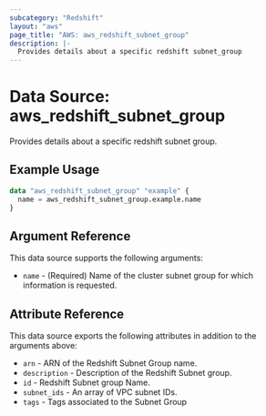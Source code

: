 ```yaml
---
subcategory: "Redshift"
layout: "aws"
page_title: "AWS: aws_redshift_subnet_group"
description: |-
  Provides details about a specific redshift subnet_group
---
```


# Data Source: aws_redshift_subnet_group

Provides details about a specific redshift subnet group.

## Example Usage

```terraform
data "aws_redshift_subnet_group" "example" {
  name = aws_redshift_subnet_group.example.name
}
```

## Argument Reference

This data source supports the following arguments:

* `name` - (Required) Name of the cluster subnet group for which information is requested.

## Attribute Reference

This data source exports the following attributes in addition to the arguments above:

* `arn` - ARN of the Redshift Subnet Group name.
* `description` - Description of the Redshift Subnet group.
* `id` - Redshift Subnet group Name.
* `subnet_ids` - An array of VPC subnet IDs.
* `tags` - Tags associated to the Subnet Group
